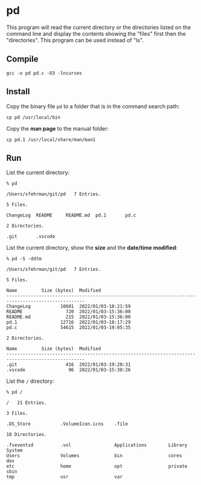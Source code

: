 # pd

This program will read the current directory or the directories listed on the command line and display the contents showing the "files" first then the "directories". This program can be used instead of "ls".

## Compile

`gcc -o pd pd.c -O3 -lncurses`

## Install

Copy the binary file `pd` to a folder that is in the command search path:

`cp pd /usr/local/bin`

Copy the **man page** to the manual folder:

`cp pd.1 /usr/local/share/man/man1`

## Run

List the current directory:

```
% pd

/Users/sfehrman/git/pd   7 Entries.

5 Files.

ChangeLog  README     README.md  pd.1       pd.c

2 Directories.

.git       .vscode
```

List the current directory, show the **size** and the **date/time modified**:

```
% pd -S -ddtm

/Users/sfehrman/git/pd   7 Entries.

5 Files.

Name         Size (bytes)  Modified             
---------------------------------------------------------------------------------------------------
ChangeLog           10601  2022/01/03-18:21:59  
README                720  2022/01/03-15:36:00  
README.md             215  2022/01/03-15:36:00  
pd.1                12716  2022/01/03-18:17:29  
pd.c                54615  2022/01/03-19:05:35  

2 Directories.

Name         Size (bytes)  Modified             
---------------------------------------------------------------------------------------------------
.git                  416  2022/01/03-19:20:31  
.vscode                96  2022/01/03-15:38:26  
```

List the `/` directory:

```
% pd /

/   21 Entries.

3 Files.

.DS_Store           .VolumeIcon.icns    .file

18 Directories.

.fseventsd          .vol                Applications        Library             System
Users               Volumes             bin                 cores               dev
etc                 home                opt                 private             sbin
tmp                 usr                 var

```

